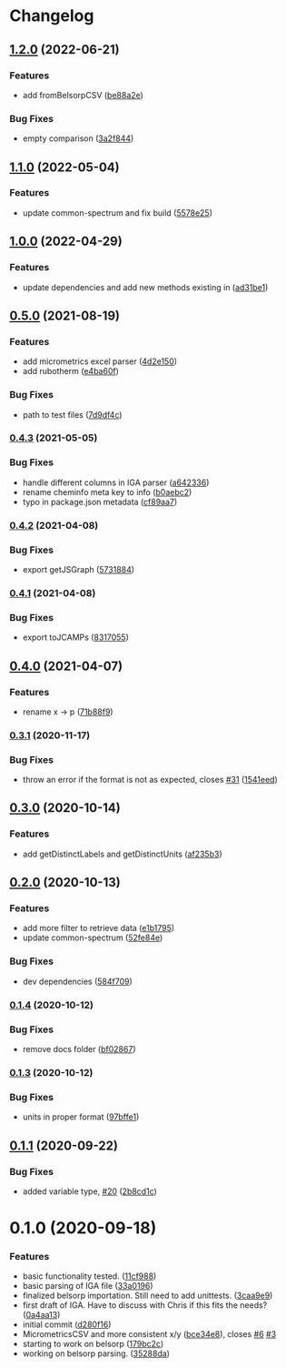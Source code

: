 # Changelog

## [1.2.0](https://github.com/cheminfo/isotherm-analysis/compare/v1.1.0...v1.2.0) (2022-06-21)


### Features

* add fromBelsorpCSV ([be88a2e](https://github.com/cheminfo/isotherm-analysis/commit/be88a2e767312a15492976c62758b5010c1e4697))


### Bug Fixes

* empty comparison ([3a2f844](https://github.com/cheminfo/isotherm-analysis/commit/3a2f844fba629feaab038fae83710d68c79658ff))

## [1.1.0](https://github.com/cheminfo/isotherm-analysis/compare/v1.0.0...v1.1.0) (2022-05-04)


### Features

* update common-spectrum and fix build ([5578e25](https://github.com/cheminfo/isotherm-analysis/commit/5578e2587ede9936220edc21034e34261095647b))

## [1.0.0](https://github.com/cheminfo/isotherm-analysis/compare/v0.5.0...v1.0.0) (2022-04-29)


### Features

* update dependencies and add new methods existing in ([ad31be1](https://github.com/cheminfo/isotherm-analysis/commit/ad31be1a2a6b6af806f8711ee39e6541c0d44503))

## [0.5.0](https://www.github.com/cheminfo/isotherm-analysis/compare/v0.4.3...v0.5.0) (2021-08-19)


### Features

* add micrometrics excel parser ([4d2e150](https://www.github.com/cheminfo/isotherm-analysis/commit/4d2e15036482c126a9df5c9563bab9f5cbd4d32d))
* add rubotherm ([e4ba60f](https://www.github.com/cheminfo/isotherm-analysis/commit/e4ba60f7a64f14ab9eef8cae2bd027f0b1d48014))


### Bug Fixes

* path to test files ([7d9df4c](https://www.github.com/cheminfo/isotherm-analysis/commit/7d9df4c95248d3c8a2ddc277e5c2307089e9990b))

### [0.4.3](https://www.github.com/cheminfo/isotherm-analysis/compare/v0.4.2...v0.4.3) (2021-05-05)


### Bug Fixes

* handle different columns in IGA parser ([a642336](https://www.github.com/cheminfo/isotherm-analysis/commit/a642336514494ce5dab4f926f5df66f72b4295ef))
* rename cheminfo meta key to info ([b0aebc2](https://www.github.com/cheminfo/isotherm-analysis/commit/b0aebc2441c3607f4e45c4df4c666d9ea4644d78))
* typo in package.json metadata ([cf89aa7](https://www.github.com/cheminfo/isotherm-analysis/commit/cf89aa762c8d4e5a57474efe2ab095a114d2c729))

### [0.4.2](https://www.github.com/cheminfo/isotherm-analysis/compare/v0.4.1...v0.4.2) (2021-04-08)


### Bug Fixes

* export getJSGraph ([5731884](https://www.github.com/cheminfo/isotherm-analysis/commit/5731884c5c319ced8c37e7b2c0af4418416d1b10))

### [0.4.1](https://www.github.com/cheminfo/isotherm-analysis/compare/v0.4.0...v0.4.1) (2021-04-08)


### Bug Fixes

* export toJCAMPs ([8317055](https://www.github.com/cheminfo/isotherm-analysis/commit/8317055bec8803540ed3fcb553d928c34e2835da))

## [0.4.0](https://www.github.com/cheminfo/isotherm-analysis/compare/v0.3.1...v0.4.0) (2021-04-07)


### Features

* rename x -> p ([71b88f9](https://www.github.com/cheminfo/isotherm-analysis/commit/71b88f9d52749046885fc71c28f48b26cdefd226))

### [0.3.1](https://www.github.com/cheminfo/isotherm-analysis/compare/v0.3.0...v0.3.1) (2020-11-17)


### Bug Fixes

* throw an error if the format is not as expected, closes [#31](https://www.github.com/cheminfo/isotherm-analysis/issues/31) ([1541eed](https://www.github.com/cheminfo/isotherm-analysis/commit/1541eed0329ca6cd9ad217a3e67c520053860059))

## [0.3.0](https://www.github.com/cheminfo/isotherm-analysis/compare/v0.2.0...v0.3.0) (2020-10-14)


### Features

* add getDistinctLabels and getDistinctUnits ([af235b3](https://www.github.com/cheminfo/isotherm-analysis/commit/af235b34113bf7f7c89f19dc0982b46e00ccb04c))

## [0.2.0](https://www.github.com/cheminfo/isotherm-analysis/compare/v0.1.4...v0.2.0) (2020-10-13)


### Features

* add more filter to retrieve data ([e1b1795](https://www.github.com/cheminfo/isotherm-analysis/commit/e1b1795d4ddc98abae0b0e5ff1e7ee625ef56be3))
* update common-spectrum ([52fe84e](https://www.github.com/cheminfo/isotherm-analysis/commit/52fe84e3de01dda67017ec50ccf0bf61dffda5da))


### Bug Fixes

* dev dependencies ([584f709](https://www.github.com/cheminfo/isotherm-analysis/commit/584f70912d70244a108991d5cb6b61bb8f1c53d2))

### [0.1.4](https://www.github.com/cheminfo/isotherm-analysis/compare/v0.1.3...v0.1.4) (2020-10-12)


### Bug Fixes

* remove docs folder ([bf02867](https://www.github.com/cheminfo/isotherm-analysis/commit/bf02867bf2ca0463490f679791eef4315e66ecf1))

### [0.1.3](https://github.com/cheminfo/isotherm-analysis/compare/v0.1.2...v0.1.3) (2020-10-12)


### Bug Fixes

* units in proper format ([97bffe1](https://github.com/cheminfo/isotherm-analysis/commit/97bffe19b83925b507ec8f837b66d22269ff76f3))

## [0.1.1](https://github.com/cheminfo/isotherm-analysis/compare/v0.1.0...v0.1.1) (2020-09-22)


### Bug Fixes

* added variable type, [#20](https://github.com/cheminfo/isotherm-analysis/issues/20) ([2b8cd1c](https://github.com/cheminfo/isotherm-analysis/commit/2b8cd1c1d0bf2a00da5093b274e1a99b226685cb))



# 0.1.0 (2020-09-18)


### Features

* basic functionality tested. ([11cf988](https://github.com/cheminfo/isotherm-analysis/commit/11cf98807c928126bb1b60df3e9415267937ddcc))
* basic parsing of IGA file ([33a0196](https://github.com/cheminfo/isotherm-analysis/commit/33a0196bd78422d887e69cc7da1673e665ee3907))
* finalized belsorp importation. Still need to add unittests. ([3caa9e9](https://github.com/cheminfo/isotherm-analysis/commit/3caa9e93b764319b0b1d269f75866585201e3962))
* first draft of IGA. Have to discuss with Chris if this fits the needs? ([0a4aa13](https://github.com/cheminfo/isotherm-analysis/commit/0a4aa139737cda2a67fd0c3268ea9aac5e6eb044))
* initial commit ([d280f16](https://github.com/cheminfo/isotherm-analysis/commit/d280f16ca3323216b6ce178732bf21cfe0b59659))
* MicrometricsCSV and more consistent x/y ([bce34e8](https://github.com/cheminfo/isotherm-analysis/commit/bce34e8862a6bde23af946579be212641515e904)), closes [#6](https://github.com/cheminfo/isotherm-analysis/issues/6) [#3](https://github.com/cheminfo/isotherm-analysis/issues/3)
* starting to work on belsorp ([179bc2c](https://github.com/cheminfo/isotherm-analysis/commit/179bc2c0aa398bd3ab04e24d4133c5834257779b))
* working on belsorp parsing. ([35288da](https://github.com/cheminfo/isotherm-analysis/commit/35288daf3d6a1e359c3128798473ea1f7123d431))
